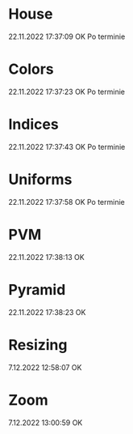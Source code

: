 # House

22.11.2022 17:37:09 OK
Po terminie

# Colors

22.11.2022 17:37:23 OK
Po terminie

# Indices

22.11.2022 17:37:43 OK
Po terminie


# Uniforms

22.11.2022 17:37:58 OK
Po terminie

# PVM

22.11.2022 17:38:13 OK

# Pyramid

22.11.2022 17:38:23 OK

# Resizing

7.12.2022 12:58:07 OK

# Zoom

7.12.2022 13:00:59 OK

